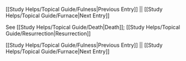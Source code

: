 [[Study Helps/Topical Guide/Fulness|Previous Entry]]  ||  [[Study Helps/Topical Guide/Furnace|Next Entry]]

 See [[Study Helps/Topical Guide/Death|Death]]; [[Study Helps/Topical Guide/Resurrection|Resurrection]]

[[Study Helps/Topical Guide/Fulness|Previous Entry]]  ||  [[Study Helps/Topical Guide/Furnace|Next Entry]]